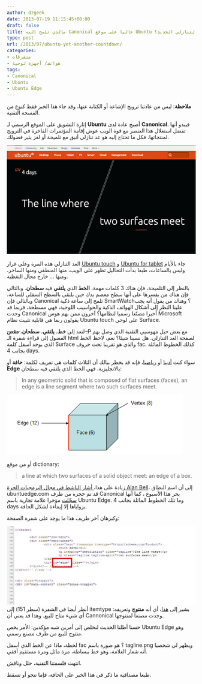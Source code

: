 ```yaml
---
author: dzgeek
date: 2013-07-19 11:15:45+00:00
draft: false
title: مالذي تلمح إليه Canonical حاليا على موقع Ubuntu ذي العداد التنازلي الجديد؟
type: post
url: /2013/07/ubuntu-yet-another-countdown/
categories:
- متفرقات
- هواتف/ أجهزة لوحية
tags:
- Canonical
- Ubuntu
- Ubuntu Edge
---
```


**ملاحظة**: ليس من عادتنا ترويج الإشاعة أو الكتابة عنها، وقد جاء هذا الخبر فقط كنوع من الفسحة التقنية.

إثارة التشويق على الموقع الرسمي لـ **Ubuntu** أصبح عادة لدى **Canonical**. فيبدو أنها تفضل استغلال هذا العنصر مع قوة الويب عوض إقامة المؤتمرات الفاخرة في الترويج لمنتجاتها، فكل ما تحتاج إليه هو عد تنازلي أنيق مع تلميحة أو لغز يثير فضولك.


[![ubuntu-new-countdown](ubuntu-new-countdown.jpg)
](ubuntu-new-countdown.jpg)




العد التنازلي هذه المرة وعلى غرار [Ubuntu touch](https://www.it-scoop.com/2013/01/ubuntu-phone-os/) و [Ubuntu for tablet](https://www.it-scoop.com/tag/ubuntu-for-phones/) جاء بالأيام وليس بالساعات، طبعا بدأت التحاليل تظهر على الويب، منها المنطقي ومنها الساخر، ومنها ... خارج مجال التغطية.

بالنظر إلى التلميحة، فإن هناك 3 كلمات مهمة، **الخط** الذي **يلتقي** فيه **سطحان**. وبالتالي فإن هناك من يفسرها على أنها سطح معصم يدك حين يلتقي بالسطح السفلي للساعة، وبالتالي فإن Canonical تلمح إلى ساعة ذكية SmartWatch؟ وهناك من يقول أنه يجب علينا النظر إلى أشكال الهواتف الذكية والحواسيب اللوحية، فهي مسطحة، فربما قد وجدت Canonical أخيرا مصنّعا رسميا لنظامها؟ آخرون ممن بهم هوس Microsoft يقولون ربما هي قابلية تثبيت نظام Ubuntu touch على لوحي Surface.

<!-- more -->

لنعد إلى **خط**، **يلتقي**، **سطحان**،<del> **مقص** :P</del> مع بعض حيل مهوسيي التقنية الذي وصل بهم الفضول إلى قراءة شفرة الـ html لصفحة العد التنازلي. هل نسينا شيئا؟ نعم، لاحظ الخط الذي يوجد أسفل كلمة Surface والذي هو تقريبا تحت حروف fac. كذلك الخطوط المائلة بجانب 4 days.

سواء كنت [أدبيا](http://dictionary.reference.com/browse/edge) أو [رياضيا](http://www.mathopenref.com/edge.html)، فإنه قد يخطر ببالك أن الثلاث كلمات هي تعريف لكلمة: **حافة** أو **Edge** بالانجليزية، فهي الخط الذي يلتقي فيه سطحان:


<blockquote>In any geometric solid that is composed of flat surfaces (faces), an edge is a line segment where two such surfaces meet.</blockquote>


[![cubeparts](cubeparts.gif)
](cubeparts.gif)



أو من موقع dictionary:


<blockquote>a line at which two surfaces of a solid object meet: an edge of a box.</blockquote>


زيادة على هذا،[ أشار الناشط في مجال البرمجيات الحرة Alan Bell](https://plus.google.com/109175303602657131317/posts/ghhqL6Nq22W)، إلى أن اسم النطاق ubuntuedge.com قد تم حجزه من طرف Canonical بحر هذا الأسبوع ، كما أنها [سجّلت](http://phandroid.com/2013/07/16/ubuntu-edge-trademark-upcoming-smartphone-name) مؤخرا علامة تجارية باسم Ubuntu Edge. وما تلك الخطوط المائلة بجانب 4 days بزواياها إلا إيماءة لشكل الحافة.

وكبرهان آخر طريف هذا ما يوجد على شفرة الصفحة:


[![html-source-code](html-source-code.jpg)
](html-source-code.jpg)أنظر أيضا في الشفرة (سطر 151) إلى itemtype يشير إلى [هذا](http://schema.org/Product)، أي أنه **منتوج** وتعريفه: أي شيء متاح للبيع. وهذا قد يعني أن Cannonical وجدت مصنعا لمنتوجها.


حسنا أطلنا الحديث لنخلص إلى أمرين شبه مؤكدين: الأمر يخص Ubuntu Edge وهو منتوج للبيع من طرف مصنع رسمي.

لحظة، ماذا عن الخط الذي أسفل fac ؟ هو صورة باسم tagline.png ويظهر لي شخصيا أنه شعار العلامة، وهو خط ببساطة، مرة مائل ومرة مستقيم أفقي.

انتهت فلسفتنا التقنية، حلل وناقش.

طبعا مصداقية ما ذكر في هذا الخبر على الحافة، فإما تنجو أو تسقط.
